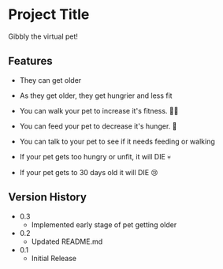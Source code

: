 # Project Title

Gibbly the virtual pet!

## Features

- They can get older

- As they get older, they get hungrier and less fit

- You can walk your pet to increase it's fitness. 🏃‍♂️

- You can feed your pet to decrease it's hunger. 🍕

- You can talk to your pet to see if it needs feeding or walking

- If your pet gets too hungry or unfit, it will DIE 💀

- If your pet gets to 30 days old it will DIE 😢

## Version History

- 0.3
  - Implemented early stage of pet getting older
- 0.2
  - Updated README.md
- 0.1
  - Initial Release
